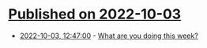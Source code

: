 # [Published on 2022-10-03](index.md)

* [2022-10-03, 12:47:00](https://lobste.rs/s/k7fmte/what_are_you_doing_this_week) - [What are you doing this week?](https://lobste.rs/s/k7fmte/what_are_you_doing_this_week)
